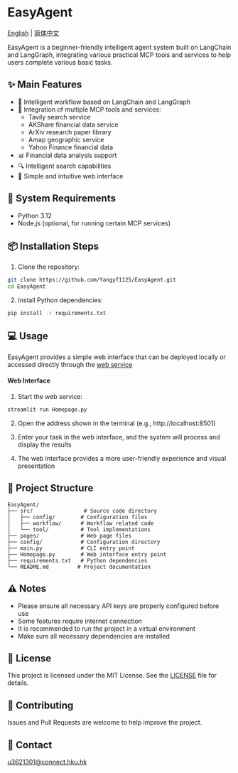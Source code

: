 # EasyAgent

[English](README.md) | [简体中文](README_ZH.md)

EasyAgent is a beginner-friendly intelligent agent system built on LangChain and LangGraph, integrating various practical MCP tools and services to help users complete various basic tasks.

## ✨ Main Features

- 🤖 Intelligent workflow based on LangChain and LangGraph
- 🔧 Integration of multiple MCP tools and services:
  - Tavily search service
  - AKShare financial data service
  - ArXiv research paper library
  - Amap geographic service
  - Yahoo Finance financial data
- 📊 Financial data analysis support
- 🔍 Intelligent search capabilities
- 🎨 Simple and intuitive web interface

## 🚀 System Requirements

- Python 3.12
- Node.js (optional, for running certain MCP services)

## 📦 Installation Steps

1. Clone the repository:
```bash
git clone https://github.com/Yangyf1125/EasyAgent.git
cd EasyAgent
```

2. Install Python dependencies:
```bash
pip install -r requirements.txt
```

## 💻 Usage

EasyAgent provides a simple web interface that can be deployed locally or accessed directly through the [web service](https://easyagentyyf.streamlit.app)

#### Web Interface

1. Start the web service:
```bash
streamlit run Homepage.py
```

2. Open the address shown in the terminal (e.g., http://localhost:8501)

3. Enter your task in the web interface, and the system will process and display the results

4. The web interface provides a more user-friendly experience and visual presentation

## 📁 Project Structure

```
EasyAgent/
├── src/                # Source code directory
│   ├── config/        # Configuration files
│   ├── workflow/      # Workflow related code
│   └── tool/          # Tool implementations
├── pages/             # Web page files
├── config/            # Configuration directory
├── main.py            # CLI entry point
├── Homepage.py        # Web interface entry point
├── requirements.txt   # Python dependencies
└── README.md         # Project documentation
```

## ⚠️ Notes

- Please ensure all necessary API keys are properly configured before use
- Some features require internet connection
- It is recommended to run the project in a virtual environment
- Make sure all necessary dependencies are installed

## 📄 License

This project is licensed under the MIT License. See the [LICENSE](LICENSE) file for details.

## 🤝 Contributing

Issues and Pull Requests are welcome to help improve the project.

## 📧 Contact

u3621301@connect.hku.hk 